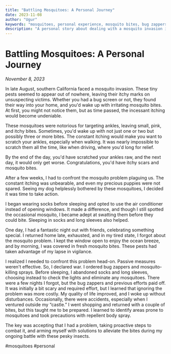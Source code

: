 ```yaml
---
title: "Battling Mosquitoes: A Personal Journey"
date: 2023-11-08
author: "Ugur"
keywords: "mosquitoes, personal experience, mosquito bites, bug zappers, Southern California, pest control, summer pests"
description: "A personal story about dealing with a mosquito invasion in Southern California and strategies to combat these annoying pests."
---
```


# Battling Mosquitoes: A Personal Journey
*November 8, 2023*

In late August, southern California faced a mosquito invasion. These tiny pests seemed to appear out of nowhere, leaving their itchy marks on unsuspecting victims. Whether you had a bug screen or not, they found their way into your home, and you'd wake up with irritating mosquito bites. At first, you might not notice them, but as time passed, the incessant itching would become undeniable.

These mosquitoes were notorious for targeting ankles, leaving small, pink, and itchy bites. Sometimes, you'd wake up with not just one or two but possibly three or more bites. The constant itching would make you want to scratch your ankles, especially when walking. It was nearly impossible to scratch them all the time, like when driving, where you'd long for relief.

By the end of the day, you'd have scratched your ankles raw, and the next day, it would only get worse. Congratulations, you'd have itchy scars and mosquito bites.

After a few weeks, I had to confront the mosquito problem plaguing us. The constant itching was unbearable, and even my precious puppies were not spared. Seeing my dog helplessly bothered by these mosquitoes, I decided it was time to take action.

I began wearing socks before sleeping and opted to use the air conditioner instead of opening windows. It made a difference, and though I still spotted the occasional mosquito, I became adept at swatting them before they could bite. Sleeping in socks and long sleeves also helped.

One day, I had a fantastic night out with friends, celebrating something special. I returned home late, exhausted, and in my tired state, I forgot about the mosquito problem. I kept the window open to enjoy the ocean breeze, and by morning, I was covered in fresh mosquito bites. These pests had taken advantage of my lapse in vigilance.

I realized I needed to confront this problem head-on. Passive measures weren't effective. So, I declared war. I ordered bug zappers and mosquito-killing sprays. Before sleeping, I abandoned socks and long sleeves, choosing instead to check the lights and eliminate any mosquitoes. There were a few nights I forgot, but the bug zappers and previous efforts paid off. It was initially a bit scary and required effort, but I learned that ignoring the problem was more costly. My quality of life improved, and I woke up without disturbances. Occasionally, there were accidents, especially when I ventured outside my “castle.” I went shopping and returned with a couple of bites, but this taught me to be prepared. I learned to identify areas prone to mosquitoes and took precautions with repellent body spray.

The key was accepting that I had a problem, taking proactive steps to combat it, and arming myself with solutions to alleviate the bites during my ongoing battle with these pesky insects.

#mosquitoes #personal
